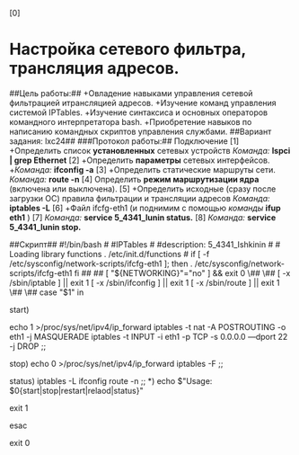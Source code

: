 [0]
# Настройка сетевого фильтра, трансляция адресов. #
##Цель работы:##
  +Овладение навыками управления сетевой фильтрацией итрансляцией адресов.
  +Изучение команд управления системой IPTables.
  +Изучение синтаксиса и основных операторов командного интерпретатора bash.
  +Приобретение навыков по написанию командных скриптов управления службами.
##Вариант задания: lxc24##
###Протокол работы:##
Подключение
[1]
+Определить список **установленных** сетевых устройств
*Команда:* **lspci | grep Ethernet**
[2]
+Определить **параметры** сетевых интерфейсов.
+*Команда:* **ifconfig -a**
[3]
+Определить статические маршруты сети.
*Команда:* **route -n**
[4]
Определить **режим маршрутизации ядра** (включена или выключена).
[5]
+Определить исходные (сразу после загрузки ОС) правила фильтрации и трансляции адресов
*Команда:* **iptables -L**
[6]
+Файл ifcfg-eth1 (и поднимим с помощью *команды* **ifup eth1** )
[7]
*Команда:* **service 5_4341_lunin status.**
[8]
*Команда:* **service 5_4341_lunin stop.**

##Скрипт##
\#!/bin/bash
\#
\#IPTables
\#
\#description: 5_4341_Ishkinin
\#
\# Loading library functions
. /etc/init.d/functions
\#
if [ -f /etc/sysconfig/network-scripts/ifcfg-eth1 ]; then
. /etc/sysconfig/network-scripts/ifcfg-eth1
fi
\##
\##
[ "${NETWORKING}"="no" ] && exit 0
\##
\##
[ -x /sbin/iptable ] || exit 1
[ -x /sbin/ifconfig ] || exit 1
[ -x /sbin/route ] || exit 1
\##
\##
case "$1" in

start)

echo 1 >/proc/sys/net/ipv4/ip_forward
iptables -t nat -A POSTROUTING -o eth1 -j MASQUERADE
iptables -t INPUT -i eth1 -p TCP -s 0.0.0.0 —dport 22 -j DROP
;;

stop)
echo 0 >/proc/sys/net/ipv4/ip_forward
iptables -F
;;

status)
iptables -L
ifconfig
route -n
;;
*)
echo $"Usage: $0{start|stop|restart|relaod|status}"

exit 1

esac

exit 0
